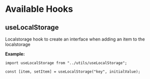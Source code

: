 # Available Hooks

## useLocalStorage
Localstorage hook to create an interface when adding an item to the localstorage

**Example:**
````
import useLocalStorage from "../utils/useLocalStorage";

const [item, setItem] = useLocalStorage("key", initialValue);
````
